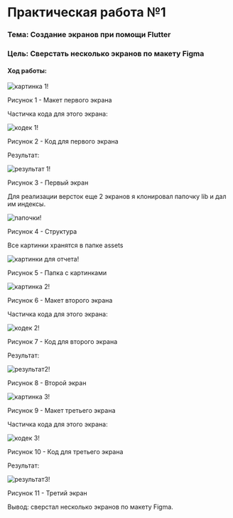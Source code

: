 # Практическая работа №1

### Тема: Создание экранов при помощи Flutter
### Цель: Сверстать несколько экранов по макету Figma

#### Ход работы:

![картинка 1!](https://github.com/F13b/Flutter-pr1/blob/main/photos-for-doc/1.jpg)

Рисунок 1 - Макет первого экрана

Частичка кода для этого экрана:

![кодек 1!](https://github.com/F13b/Flutter-pr1/blob/main/photos-for-doc/code1.jpg)

Рисунок 2 - Код для первого экрана

Результат:

![результат 1!](https://github.com/F13b/Flutter-pr1/blob/main/photos-for-doc/screen1.jpg)

Рисунок 3 - Первый экран

Для реализации версток еще 2 экранов я клонировал папочку lib и дал им индексы.

![папочки!](https://github.com/F13b/Flutter-pr1/blob/main/photos-for-doc/files.jpg)

Рисунок 4 - Структура

Все картинки хранятся в папке assets

![картинки для отчета!](https://github.com/F13b/Flutter-pr1/blob/main/photos-for-doc/assets.jpg)

Рисунок 5 - Папка с картинками

![картинка 2!](https://github.com/F13b/Flutter-pr1/blob/main/photos-for-doc/2.jpg)

Рисунок 6 - Макет второго экрана

Частичка кода для этого экрана:


![кодек 2!](https://github.com/F13b/Flutter-pr1/blob/main/photos-for-doc/code2.jpg)

Рисунок 7 - Код для второго экрана

Результат:

![результат2!](https://github.com/F13b/Flutter-pr1/blob/main/photos-for-doc/screen2.jpg)

Рисунок 8 - Второй экран

![картинка 3!](https://github.com/F13b/Flutter-pr1/blob/main/photos-for-doc/3.jpg)

Рисунок 9 - Макет третьего экрана

Частичка кода для этого экрана:

![кодек 3!](https://github.com/F13b/Flutter-pr1/blob/main/photos-for-doc/code3.jpg)

Рисунок 10 - Код для третьего экрана

Результат:

![результат3!](https://github.com/F13b/Flutter-pr1/blob/main/photos-for-doc/screen3.jpg)

Рисунок 11 - Третий экран

Вывод: сверстал несколько экранов по макету Figma.